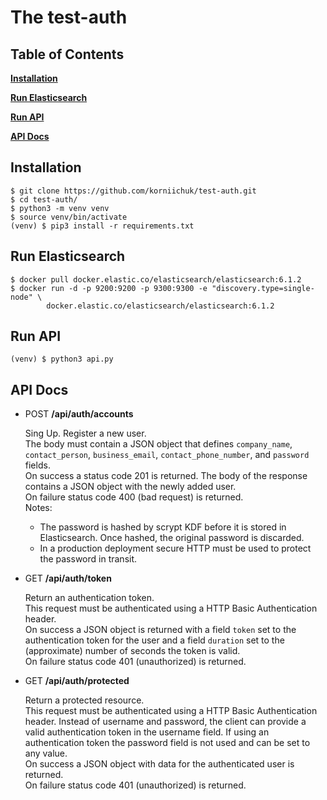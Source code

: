 # The test-auth

## Table of Contents
**[Installation](#installation)**

**[Run Elasticsearch](#run-elasticsearch)**

**[Run API](#run-api)**

**[API Docs](#api-docs)**

## Installation
```
$ git clone https://github.com/korniichuk/test-auth.git
$ cd test-auth/
$ python3 -m venv venv
$ source venv/bin/activate
(venv) $ pip3 install -r requirements.txt
```

## Run Elasticsearch
```
$ docker pull docker.elastic.co/elasticsearch/elasticsearch:6.1.2
$ docker run -d -p 9200:9200 -p 9300:9300 -e "discovery.type=single-node" \
        docker.elastic.co/elasticsearch/elasticsearch:6.1.2
```

## Run API
```
(venv) $ python3 api.py
```

## API Docs
- POST **/api/auth/accounts**

    Sing Up. Register a new user.<br>
    The body must contain a JSON object that defines `company_name`, `contact_person`, `business_email`, `contact_phone_number`, and `password` fields.<br>
    On success a status code 201 is returned. The body of the response contains a JSON object with the newly added user.<br>
    On failure status code 400 (bad request) is returned.<br>
    Notes:
    - The password is hashed by scrypt KDF before it is stored in Elasticsearch. Once hashed, the original password is discarded.
    - In a production deployment secure HTTP must be used to protect the password in transit.

- GET **/api/auth/token**

    Return an authentication token.<br>
    This request must be authenticated using a HTTP Basic Authentication header.<br>
    On success a JSON object is returned with a field `token` set to the authentication token for the user and a field `duration` set to the (approximate) number of seconds the token is valid.<br>
    On failure status code 401 (unauthorized) is returned.

- GET **/api/auth/protected**

    Return a protected resource.<br>
    This request must be authenticated using a HTTP Basic Authentication header. Instead of username and password, the client can provide a valid authentication token in the username field. If using an authentication token the password field is not used and can be set to any value.<br>
    On success a JSON object with data for the authenticated user is returned.<br>
    On failure status code 401 (unauthorized) is returned.
